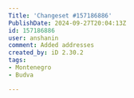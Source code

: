 ```yaml
---
Title: 'Changeset #157186886'
PublishDate: 2024-09-27T20:04:13Z
id: 157186886
user: anshanin
comment: Added addresses
created_by: iD 2.30.2
tags:
- Montenegro
- Budva

---
```

